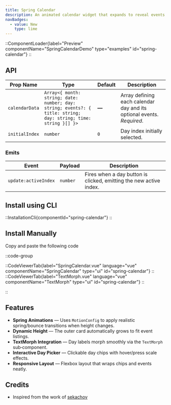 ```yaml
---
title: Spring Calendar
description: An animated calendar widget that expands to reveal events and features smooth, spring‑based Motion‑V transitions.
navBadges:
  - value: New
    type: lime
---
```


::ComponentLoader{label="Preview" componentName="SpringCalendarDemo" type="examples" id="spring-calendar"}
::

## API

| Prop Name      | Type                                                                                                           | Default | Description                                                           |
| -------------- | -------------------------------------------------------------------------------------------------------------- | ------- | --------------------------------------------------------------------- |
| `calendarData` | `Array<{ month: string; date: number; day: string; events?: { title: string; day: string; time: string }[] }>` | **—**   | Array defining each calendar day and its optional events. _Required_. |
| `initialIndex` | `number`                                                                                                       | `0`     | Day index initially selected.                                         |

### Emits

| Event                | Payload  | Description                                                        |
| -------------------- | -------- | ------------------------------------------------------------------ |
| `update:activeIndex` | `number` | Fires when a day button is clicked, emitting the new active index. |

## Install using CLI

::InstallationCli{componentId="spring-calendar"}
::

## Install Manually

Copy and paste the following code

::code-group

::CodeViewerTab{label="SpringCalendar.vue" language="vue" componentName="SpringCalendar" type="ui" id="spring-calendar"}
::
::CodeViewerTab{label="TextMorph.vue" language="vue" componentName="TextMorph" type="ui" id="spring-calendar"}
::

::

## Features

- **Spring Animations** — Uses `MotionConfig` to apply realistic spring/bounce transitions when height changes.
- **Dynamic Height** — The outer card automatically grows to fit event listings.
- **TextMorph Integration** — Day labels morph smoothly via the `TextMorph` sub‑component.
- **Interactive Day Picker** — Clickable day chips with hover/press scale effects.
- **Responsive Layout** — Flexbox layout that wraps chips and events neatly.

## Credits

- Inspired from the work of [sekachov](https://x.com/sekachov)
